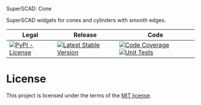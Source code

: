  SuperSCAD: Cone

SuperSCAD widgets for cones and cylinders with smooth edges.

<table>
<thead>
<tr>
<th>Legal</th>
<th>Release</th>
<th>Code</th>
</tr>
</thead>
<tbody>
<tr>
<td>
<a href="https://pypi.org/project/Super-SCAD-Cone/" target="_blank"><img alt="PyPI - License" src="https://img.shields.io/pypi/l/Super-SCAD-Cone">
</a>
</td>
<td>
<a href="https://badge.fury.io/py/Super-SCAD-Cone" target="_blank"><img src="https://badge.fury.io/py/Super-SCAD-Cone.svg" alt="Latest Stable Version"/></a><br/>
</td>
<td>
<a href="https://codecov.io/gh/SuperSCAD/Cone" target="_blank"><img src="https://codecov.io/gh/SuperSCAD/Cone/graph/badge.svg" alt="Code Coverage"/></a>
<a href="https://github.com/SuperSCAD/Cone/actions/workflows/unit.yml"><img src="https://github.com/SuperSCAD/Cone/actions/workflows/unit.yml/badge.svg" alt="Unit Tests"/></a>
</td>
</tr>
</tbody>
</table>

# License

This project is licensed under the terms of the [MIT license](LICENSE).
